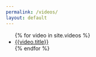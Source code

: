 ```yaml
---
permalink: /videos/
layout: default
---
```

<ul>
{% for video in site.videos %}
  <li><a href="{{video.url}}">{{video.title}}</a></li>
{% endfor %}
</ul>
